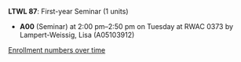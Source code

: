 **LTWL 87**: First-year Seminar (1 units)

- **A00** (Seminar) at 2:00 pm–2:50 pm on Tuesday at RWAC 0373 by Lampert-Weissig, Lisa (A05103912)

[Enrollment numbers over time](./LTWL87.tsv)
